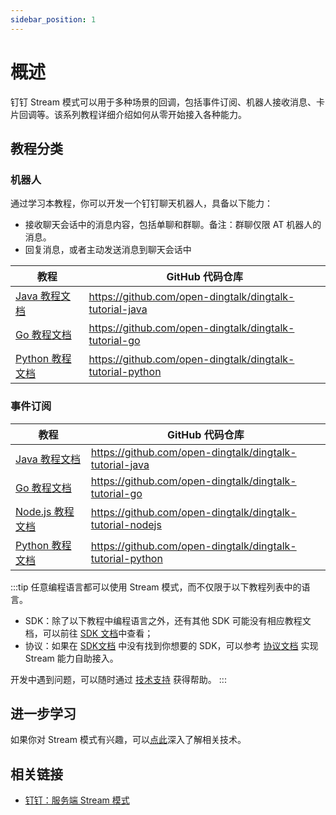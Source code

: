 ```yaml
---
sidebar_position: 1
---
```



# 概述

钉钉 Stream 模式可以用于多种场景的回调，包括事件订阅、机器人接收消息、卡片回调等。该系列教程详细介绍如何从零开始接入各种能力。

## 教程分类

### 机器人

通过学习本教程，你可以开发一个钉钉聊天机器人，具备以下能力：

* 接收聊天会话中的消息内容，包括单聊和群聊。备注：群聊仅限 AT 机器人的消息。
* 回复消息，或者主动发送消息到聊天会话中

| 教程                                                       | GitHub 代码仓库                                               |
|----------------------------------------------------------|-----------------------------------------------------------|
| [Java 教程文档](/docs/explore/tutorials/stream/bot/java)     | https://github.com/open-dingtalk/dingtalk-tutorial-java   |
| [Go 教程文档](/docs/explore/tutorials/stream/bot/go)         | https://github.com/open-dingtalk/dingtalk-tutorial-go     |
| [Python 教程文档](/docs/explore/tutorials/stream/bot/python) | https://github.com/open-dingtalk/dingtalk-tutorial-python |

### 事件订阅

| 教程                                                          | GitHub 代码仓库                                               |
|-------------------------------------------------------------|-----------------------------------------------------------|
| [Java 教程文档](/docs/explore/tutorials/stream/event/java)      | https://github.com/open-dingtalk/dingtalk-tutorial-java   |
| [Go 教程文档](/docs/explore/tutorials/stream/event/go)          | https://github.com/open-dingtalk/dingtalk-tutorial-go     |
| [Node.js 教程文档](/docs/explore/tutorials/stream/event/nodejs) | https://github.com/open-dingtalk/dingtalk-tutorial-nodejs |
| [Python 教程文档](/docs/explore/tutorials/stream/event/python)  | https://github.com/open-dingtalk/dingtalk-tutorial-python |


:::tip
任意编程语言都可以使用 Stream 模式，而不仅限于以下教程列表中的语言。

* SDK：除了以下教程中编程语言之外，还有其他 SDK 可能没有相应教程文档，可以前往 [SDK 文档](/docs/develop/sdk/overview)中查看；
* 协议：如果在 [SDK文档](/docs/develop/sdk/overview) 中没有找到你想要的 SDK，可以参考 [协议文档](/docs/learn/stream/protocol) 实现 Stream 能力自助接入。

开发中遇到问题，可以随时通过 [技术支持](/docs/explore/support?via=moon-group) 获得帮助。
:::

## 进一步学习

如果你对 Stream 模式有兴趣，可以[点此](/docs/learn/stream/overview)深入了解相关技术。

## 相关链接

* [钉钉：服务端 Stream 模式](https://open.dingtalk.com/document/resourcedownload/introduction-to-stream-mode)